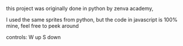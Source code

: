 this project was originally done in python by zenva academy,

I used the same sprites from python, but the code in javascript is 100% mine, 
feel free to peek around

controls: W up S down
